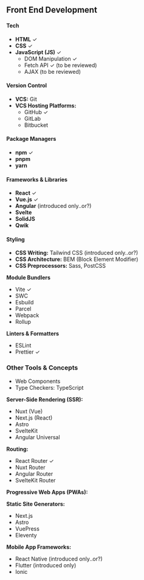 ## Front End Development

#### Tech
- **HTML** ✓
- **CSS** ✓
- **JavaScript (JS)** ✓
  - DOM Manipulation ✓
  - Fetch API ✓ (to be reviewed)
  - AJAX (to be reviewed)

#### Version Control
- **VCS:** Git 
- **VCS Hosting Platforms:**
  - GitHub ✓
  - GitLab
  - Bitbucket

#### Package Managers
- **npm** ✓
- **pnpm**
- **yarn**

#### Frameworks & Libraries
- **React** ✓
- **Vue.js** ✓
- **Angular** (introduced only..or?)
- **Svelte**
- **SolidJS**
- **Qwik**

#### Styling
- **CSS Writing:** Tailwind CSS (introduced only..or?)
- **CSS Architecture:** BEM (Block Element Modifier)
- **CSS Preprocessors:** Sass, PostCSS

**Module Bundlers**
- Vite  ✓
- SWC  
- Esbuild  
- Parcel  
- Webpack  
- Rollup

**Linters & Formatters**
- ESLint  
- Prettier ✓


### Other Tools & Concepts
- Web Components  
- Type Checkers: TypeScript

**Server-Side Rendering (SSR):**
- Nuxt (Vue)  
- Next.js (React)  
- Astro  
- SvelteKit  
- Angular Universal

**Routing:**
- React Router  ✓
- Nuxt Router  
- Angular Router  
- SvelteKit Router

**Progressive Web Apps (PWAs):**  

**Static Site Generators:**
- Next.js  
- Astro  
- VuePress  
- Eleventy

**Mobile App Frameworks:**
- React Native (introduced only..or?)
- Flutter  (introduced only)
- Ionic
